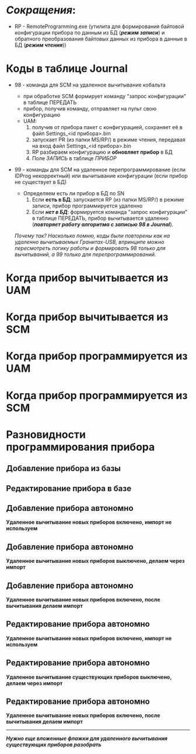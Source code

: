 # *Сокращения*:
* RP - RemoteProgramming.exe (утилита для формирования байтовой конфигурации прибора по данным из БД (***режим записи***) и обратного преобразования байтовых данных из прибора в данные в БД (***режим чтения***))

# Коды в таблице Journal
* 98 - команда для SCM на удаленное вычитывание кобальта
  * при обработке SCM формирует команду "запрос конфигурации"  в таблице ПЕРЕДАТЬ
  * прибор, получив команду, отправляет на пульт свою конфигурацию
  * UAM:
    1. получив от прибора пакет с конфигурацией, сохраняет её в файл Settings_<id прибора>.bin
    2. запускает PR (из папки MS/RP/) в режиме чтения, передавая на вход файл Settings_<id прибора>.bin
    3. RP разбираем конфигурацию и **обновляет прибор** в БД
    4. Поле *ЗАПИСЬ* в таблице *ПРИБОР*
    
* 99 - команды для SCM на удаленное перепрограммирование (если IDProg некорректный) или вычитывание конфигурации (если прибор не существует в БД)
  * Определяем есть ли прибор в БД по SN
    1. Если **есть в БД**: запускается RP (из папки MS/RP/) в режиме записи, прибор программируется удаленно
    2. Если ***нет в БД***: формируется команда "запрос конфигурации" в таблице ПЕРЕДАТЬ, прибор вычитывается удаленно (***повторяет работу алгоритма с записью 98 в Journal***).  
    
  *Почему так? Насколько помню, коды были повторены как на удаленно вычитываемых Гранитах-USB, впринципе можно пересмотреть логику работы и формировать 98 только для вычитываний, а 99 только для перепрограммирований.*


# Когда прибор вычитывается из UAM

# Когда прибор вычитывается из SCM

# Когда прибор программируется из UAM

# Когда прибор программируется из SCM

# Разновидности программирования прибора

## Добавление прибора из базы

## Редактирование прибора в базе

## Добавление прибора автономно
**Удаленное вычитывание новых приборов включено, импорт не используем**

## Добавление прибора автономно
**Удаленное вычитывание новых приборов выключено, делаем через импорт**

## Добавление прибора автономно
**Удаленное вычитывание новых приборов включено, после вычитывания делаем импорт**

## Редактирование прибора автономно
**Удаленное вычитывание новых приборов включено, импорт не используем**

## Редактирование прибора автономно
**Удаленное вычитывание существующих приборов выключено, делаем через импорт**

## Редактирование прибора автономно
**Удаленное вычитывание новых приборов включено, после вычитывания делаем импорт**

- - -
***Нужно еще вложенные флажки для удаленного вычитывания существующих приборов разобрать***

